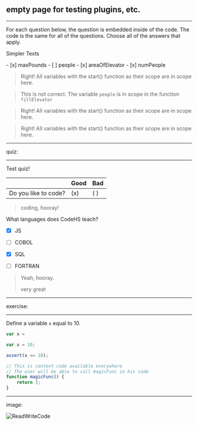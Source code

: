 ## empty page for testing plugins, etc.


---

<p> For each question below, the question is embedded inside of the code.  The code is the same for all of the questions.  Choose all of the answers that apply.</p>
<p> Simpler Texts</p>
- [x] maxPounds
- [ ] people
- [x] areaOfElevator
- [x] numPeople

> Right! All variables with the start() function as their scope are in scope here.

> This is not correct.  The variable ```people``` is in scope in the function ```fillElevator```

> Right! All variables with the start() function as their scope are in scope here.

> Right! All variables with the start() function as their scope are in scope here.

---



quiz:

---

Test quiz!

|                  | Good | Bad |
| ---------------- | ---- | --- |
| Do you like to code? | (x)  | ( ) |
> coding, hooray!

What languages does CodeHS teach?
- [x] JS
- [ ] COBOL
- [x] SQL
- [ ] FORTRAN


> Yeah, hooray.
>
> very great

---

exercise:

---

Define a variable `x` equal to 10.

```js
var x =
```

```js
var x = 10;
```

```js
assert(x == 10);
```

```js
// This is context code available everywhere
// The user will be able to call magicFunc in his code
function magicFunc() {
    return 3;
}
```

---


image:

![ReadWriteCode](https://d14to6y4nub5k1.cloudfront.net/img/about/rwclogo.png "CodeHS!")
